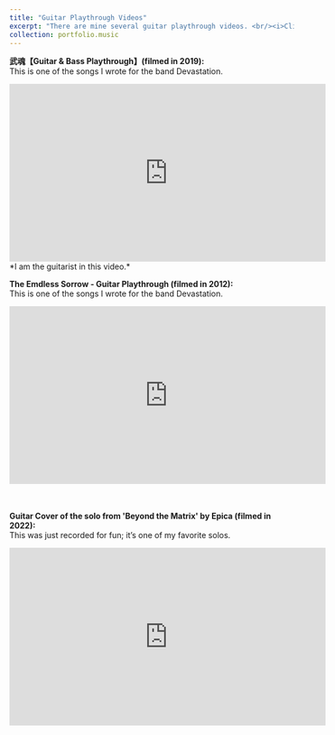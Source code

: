```yaml
---
title: "Guitar Playthrough Videos"
excerpt: "There are mine several guitar playthrough videos. <br/><i>Click the title to see more details.<i/><img src='/images/play_through.png'>"
collection: portfolio.music
---
```


**武魂【Guitar & Bass Playthrough】(filmed in 2019):**  
This is one of the songs I wrote for the band Devastation.
<iframe width="560" height="315" src="https://www.youtube.com/embed/10vdJ_4sSHY" frameborder="0" allow="accelerometer; autoplay; clipboard-write; encrypted-media; gyroscope; picture-in-picture" allowfullscreen></iframe>
*I am the guitarist in this video.*


**The Emdless Sorrow - Guitar Playthrough (filmed in 2012):**  
This is one of the songs I wrote for the band Devastation.
<iframe width="560" height="315" src="https://www.youtube.com/embed/i-qyIPcu2DQ" frameborder="0" allow="accelerometer; autoplay; clipboard-write; encrypted-media; gyroscope; picture-in-picture" allowfullscreen></iframe>

<br><br>
**Guitar Cover of the solo from 'Beyond the Matrix' by Epica (filmed in 2022):**  
This was just recorded for fun; it’s one of my favorite solos.
<iframe width="560" height="315" src="https://www.youtube.com/embed/k5AIiCHgPdU" frameborder="0" allow="accelerometer; autoplay; clipboard-write; encrypted-media; gyroscope; picture-in-picture" allowfullscreen></iframe>

